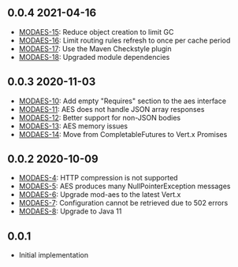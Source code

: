 ## 0.0.4 2021-04-16
* [MODAES-15](https://issues.folio.org/browse/MODAES-15): Reduce object creation to limit GC
* [MODAES-16](https://issues.folio.org/browse/MODAES-16): Limit routing rules refresh to once per cache period
* [MODAES-17](https://issues.folio.org/browse/MODAES-17): Use the Maven Checkstyle plugin
* [MODAES-18](https://issues.folio.org/browse/MODAES-18): Upgraded module dependencies

## 0.0.3 2020-11-03
* [MODAES-10](https://issues.folio.org/browse/MODAES-10): Add empty "Requires" section to the aes interface
* [MODAES-11](https://issues.folio.org/browse/MODAES-11): AES does not handle JSON array responses
* [MODAES-12](https://issues.folio.org/browse/MODAES-12): Better support for non-JSON bodies
* [MODAES-13](https://issues.folio.org/browse/MODAES-13): AES memory issues
* [MODAES-14](https://issues.folio.org/browse/MODAES-14): Move from CompletableFutures to Vert.x Promises

## 0.0.2 2020-10-09
* [MODAES-4](https://issues.folio.org/browse/MODAES-4): HTTP compression is not supported
* [MODAES-5](https://issues.folio.org/browse/MODAES-5): AES produces many NullPointerException messages
* [MODAES-6](https://issues.folio.org/browse/MODAES-6): Upgrade mod-aes to the latest Vert.x
* [MODAES-7](https://issues.folio.org/browse/MODAES-7): Configuration cannot be retrieved due to 502 errors
* [MODAES-8](https://issues.folio.org/browse/MODAES-8): Upgrade to Java 11

## 0.0.1
* Initial implementation
